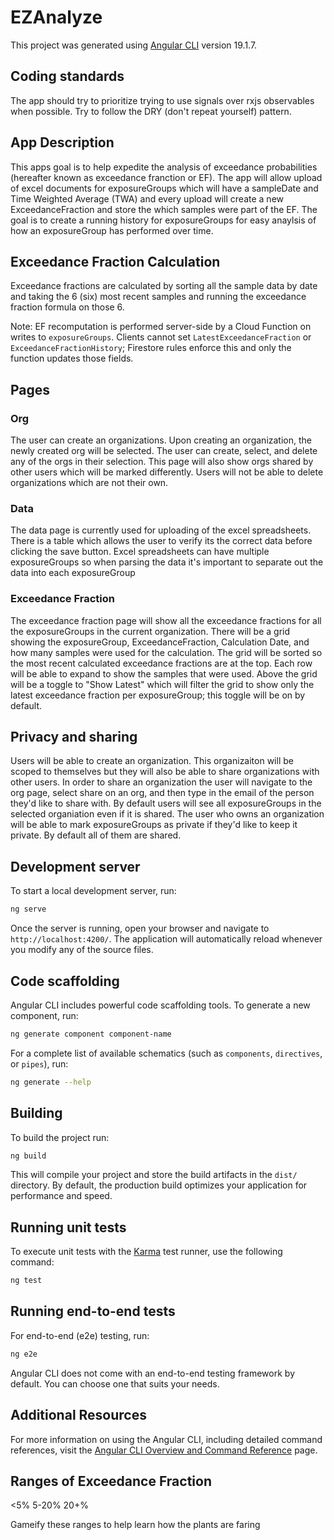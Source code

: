 # EZAnalyze

This project was generated using [Angular CLI](https://github.com/angular/angular-cli) version 19.1.7.

## Coding standards

The app should try to prioritize trying to use signals over rxjs observables when possible. Try to follow the DRY (don't repeat yourself) pattern. 

## App Description

This apps goal is to help expedite the analysis of exceedance probabilities (hereafter known as exceedance franction or EF). The app will allow upload of excel documents for exposureGroups which will have a sampleDate and Time Weighted Average (TWA) and every upload will create a new ExceedanceFraction and store the which samples were part of the EF. The goal is to create a running history for exposureGroups for easy anaylsis of how an exposureGroup has performed over time.

## Exceedance Fraction Calculation

Exceedance fractions are calculated by sorting all the sample data by date and taking the 6 (six) most recent samples and running the exceedance fraction formula on those 6.

Note: EF recomputation is performed server-side by a Cloud Function on writes to `exposureGroups`. Clients cannot set `LatestExceedanceFraction` or `ExceedanceFractionHistory`; Firestore rules enforce this and only the function updates those fields.

## Pages

### Org

The user can create an organizations. Upon creating an organization, the newly created org will be selected. The user can create, select, and delete any of the orgs in their selection. This page will also show orgs shared by other users which will be marked differently. Users will not be able to delete organizations which are not their own.

### Data

The data page is currently used for uploading of the excel spreadsheets. There is a table which allows the user to verify its the correct data before clicking the save button. Excel spreadsheets can have multiple exposureGroups so when parsing the data it's important to separate out the data into each exposureGroup

### Exceedance Fraction

The exceedance fraction page will show all the exceedance fractions for all the exposureGroups in the current organization. There will be a grid showing the exposureGroup, ExceedanceFraction, Calculation Date, and how many samples were used for the calculation. The grid will be sorted so the most recent calculated exceedance fractions are at the top. Each row will be able to expand to show the samples that were used. Above the grid will be a toggle to "Show Latest" which will filter the grid to show only the latest exceedance fraction per exposureGroup; this toggle will be on by default.


## Privacy and sharing

Users will be able to create an organization. This organizaiton will be scoped to themselves but they will also be able to share organizations with other users. In order to share an organization the user will navigate to the org page, select share on an org, and then type in the email of the person they'd like to share with. By default users will see all exposureGroups in the selected organiation even if it is shared. The user who owns an organization will be able to mark exposureGroups as private if they'd like to keep it private. By default all of them are shared.

## Development server

To start a local development server, run:

```bash
ng serve
```

Once the server is running, open your browser and navigate to `http://localhost:4200/`. The application will automatically reload whenever you modify any of the source files.

## Code scaffolding

Angular CLI includes powerful code scaffolding tools. To generate a new component, run:

```bash
ng generate component component-name
```

For a complete list of available schematics (such as `components`, `directives`, or `pipes`), run:

```bash
ng generate --help
```

## Building

To build the project run:

```bash
ng build
```

This will compile your project and store the build artifacts in the `dist/` directory. By default, the production build optimizes your application for performance and speed.

## Running unit tests

To execute unit tests with the [Karma](https://karma-runner.github.io) test runner, use the following command:

```bash
ng test
```

## Running end-to-end tests

For end-to-end (e2e) testing, run:

```bash
ng e2e
```

Angular CLI does not come with an end-to-end testing framework by default. You can choose one that suits your needs.

## Additional Resources

For more information on using the Angular CLI, including detailed command references, visit the [Angular CLI Overview and Command Reference](https://angular.dev/tools/cli) page.







## Ranges of Exceedance Fraction
<5%
5-20%
20+%

Gameify these ranges to help learn how the plants are faring